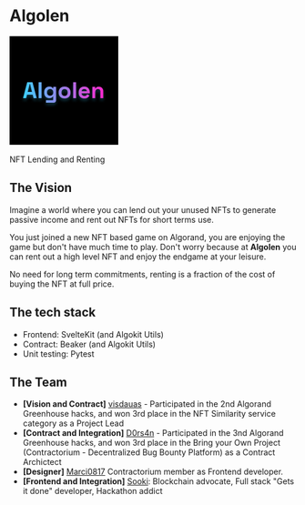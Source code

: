 # Algolen
![Tux, the Linux mascot](https://github.com/Marci0817/algolen-frontend/blob/9bea6e14354d27b1c17fa9f3b8228d4aa3e2f44e/static/favicon.png)

NFT Lending and Renting

## The Vision
Imagine a world where you can lend out your unused NFTs to generate passive income and rent out NFTs for short terms use.

You just joined a new NFT based game on Algorand, you are enjoying the game but don't have much time to play. Don't worry because at **Algolen** you can rent out a high level NFT and enjoy the endgame at your leisure. 

No need for long term commitments, renting is a fraction of the cost of buying the NFT at full price.

## The tech stack
- Frontend: SvelteKit (and Algokit Utils)
- Contract: Beaker (and Algokit Utils)
- Unit testing: Pytest

## The Team
- **\[Vision and Contract\]** [visdauas](https://github.com/visdauas) - Participated in the 2nd Algorand Greenhouse hacks, and won 3rd place in the NFT Similarity service category as a Project Lead
- **\[Contract and Integration\]** [D0rs4n](https://github.com/D0rs4n) - Participated in the 3nd Algorand Greenhouse hacks, and won 3rd place in the Bring your Own Project (Contractorium - Decentralized Bug Bounty Platform) as a Contract Archictect
- **\[Designer\]** [Marci0817](https://github.com/Marci0817) Contractorium member as Frontend developer.
- **\[Frontend and Integration]** [Sooki](https://github.com/0xSooki): Blockchain advocate, Full stack "Gets it done" developer, Hackathon addict


